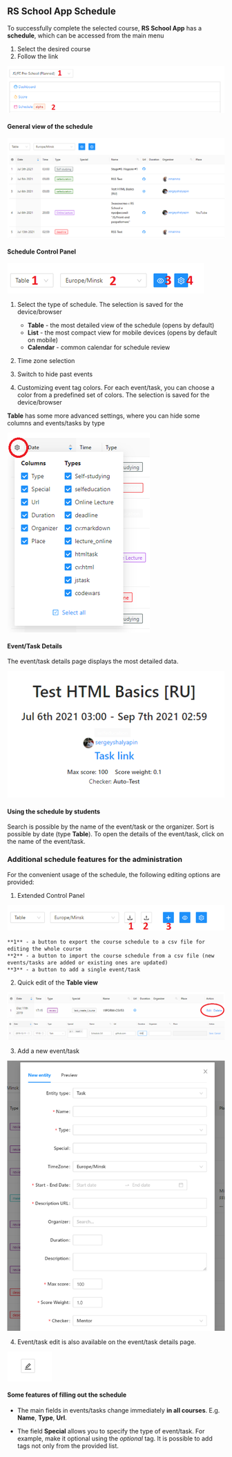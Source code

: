 ## RS School App Schedule

To successfully complete the selected course, **RS School App** has a **schedule**, which can be accessed from the main menu

1. Select the desired course
2. Follow the link

![schedule](./img/schedule-1.png)

#### General view of the schedule

![schedule view](./img/schedule-2.png)

#### Schedule Control Panel

![schedule control panel](./img/schedule-3.png)

1. Select the type of schedule. The selection is saved for the device/browser

   - **Table** - the most detailed view of the schedule (opens by default)
   - **List** - the most compact view for mobile devices (opens by default on mobile)
   - **Calendar** - common calendar for schedule review

2. Time zone selection
3. Switch to hide past events
4. Customizing event tag colors. For each event/task, you can choose a color from a predefined set of colors. The selection is saved for the device/browser

**Table** has some more advanced settings, where you can hide some columns and events/tasks by type

![table customizing](./img/schedule-4.png)

#### Event/Task Details

The event/task details page displays the most detailed data.

![event/task details](./img/schedule-5.png)

#### Using the schedule by students

Search is possible by the name of the event/task or the organizer. Sort is possible by date (type **Table**). To open the details of the event/task, click on the name of the event/task.

### Additional schedule features for the administration

For the convenient usage of the schedule, the following editing options are provided:

1. Extended Control Panel

![schedule control panel admin](./img/schedule-6.png)

    **1** - a button to export the course schedule to a csv file for editing the whole course
    **2** - a button to import the course schedule from a csv file (new events/tasks are added or existing ones are updated)
    **3** - a button to add a single event/task

2. Quick edit of the **Table view**

![schedule table edit](./img/schedule-7.png)
![schedule table edit](./img/schedule-9.png)

3. Add a new event/task

![add new entity](./img/schedule-8.png)

4. Event/task edit is also available on the event/task details page.

![edit entity](./img/schedule-10.png)

#### Some features of filling out the schedule

- The main fields in events/tasks change immediately **in all courses**. E.g. **Name**, **Type**, **Url**.

- The field **Special** allows you to specify the type of event/task. For example, make it optional using the _optional_ tag. It is possible to add tags not only from the provided list.
